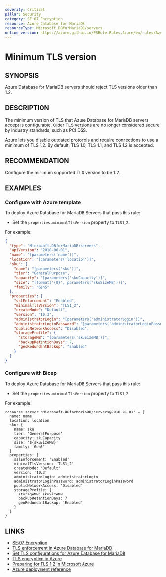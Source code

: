 ```yaml
---
severity: Critical
pillar: Security
category: SE:07 Encryption
resource: Azure Database for MariaDB
resourceType: Microsoft.DBforMariaDB/servers
online version: https://azure.github.io/PSRule.Rules.Azure/en/rules/Azure.MariaDB.MinTLS/
---
```


# Minimum TLS version

## SYNOPSIS

Azure Database for MariaDB servers should reject TLS versions older than 1.2.

## DESCRIPTION

The minimum version of TLS that Azure Database for MariaDB servers accept is configurable.
Older TLS versions are no longer considered secure by industry standards, such as PCI DSS.

Azure lets you disable outdated protocols and require connections to use a minimum of TLS 1.2.
By default, TLS 1.0, TLS 1.1, and TLS 1.2 is accepted.

## RECOMMENDATION

Configure the minimum supported TLS version to be 1.2.

## EXAMPLES

### Configure with Azure template

To deploy Azure Database for MariaDB Servers that pass this rule:

- Set the `properties.minimalTlsVersion` property to `TLS1_2`.

For example:

```json
{
  "type": "Microsoft.DBforMariaDB/servers",
  "apiVersion": "2018-06-01",
  "name": "[parameters('name')]",
  "location": "[parameters('location')]",
  "sku": {
    "name": "[parameters('sku')]",
    "tier": "GeneralPurpose",
    "capacity": "[parameters('skuCapacity')]",
    "size": "[format('{0}', parameters('skuSizeMB'))]",
    "family": "Gen5"
  },
  "properties": {
    "sslEnforcement": "Enabled",
    "minimalTlsVersion": "TLS1_2",
    "createMode": "Default",
    "version": "10.3",
    "administratorLogin": "[parameters('administratorLogin')]",
    "administratorLoginPassword": "[parameters('administratorLoginPassword')]",
    "publicNetworkAccess": "Disabled",
    "storageProfile": {
      "storageMB": "[parameters('skuSizeMB')]",
      "backupRetentionDays": 7,
      "geoRedundantBackup": "Enabled"
    }
  }
}
```

### Configure with Bicep

To deploy Azure Database for MariaDB Servers that pass this rule:

- Set the `properties.minimalTlsVersion` property to `TLS1_2`.

For example:

```bicep
resource server 'Microsoft.DBforMariaDB/servers@2018-06-01' = {
  name: name
  location: location
  sku: {
    name: sku
    tier: 'GeneralPurpose'
    capacity: skuCapacity
    size: '${skuSizeMB}'
    family: 'Gen5'
  }
  properties: {
    sslEnforcement: 'Enabled'
    minimalTlsVersion: 'TLS1_2'
    createMode: 'Default'
    version: '10.3'
    administratorLogin: administratorLogin
    administratorLoginPassword: administratorLoginPassword
    publicNetworkAccess: 'Disabled'
    storageProfile: {
      storageMB: skuSizeMB
      backupRetentionDays: 7
      geoRedundantBackup: 'Enabled'
    }
  }
}
```

## LINKS

- [SE:07 Encryption](https://learn.microsoft.com/azure/well-architected/security/encryption#data-in-transit)
- [TLS enforcement in Azure Database for MariaDB](https://learn.microsoft.com/azure/mariadb/concepts-ssl-connection-security#tls-enforcement-in-azure-database-for-mariadb)
- [Set TLS configurations for Azure Database for MariaDB](https://learn.microsoft.com/azure/mariadb/howto-tls-configurations)
- [TLS encryption in Azure](https://learn.microsoft.com/azure/security/fundamentals/encryption-overview#tls-encryption-in-azure)
- [Preparing for TLS 1.2 in Microsoft Azure](https://azure.microsoft.com/updates/azuretls12/)
- [Azure deployment reference](https://learn.microsoft.com/azure/templates/microsoft.dbformariadb/servers)
